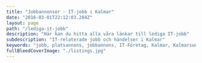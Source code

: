 ```yaml
---
title: "Jobbannonser - IT-jobb i Kalmar"
date: "2016-03-01T22:12:03.284Z"
layout: page
path: "/lediga-it-jobb"
description: "Här kan du hitta alla våra länkar till lediga IT-jobb"
subdescription: "IT-relaterade jobb och händelser i Kalmar"
keywords: "jobb, platsannons, jobbannons, IT-Företag, Kalmar, Kalmarsundsregionen"
fullBleedCoverImage: "./listings.jpg"
---
```


<job-listings></job-listings>

